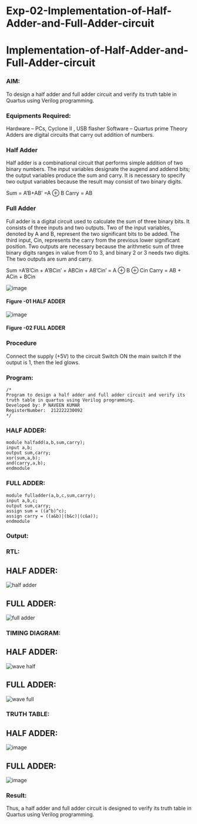 # Exp-02-Implementation-of-Half-Adder-and-Full-Adder-circuit

# Implementation-of-Half-Adder-and-Full-Adder-circuit
### AIM:
To design a half adder and full adder circuit and verify its truth table in Quartus using Verilog programming.

### Equipments Required:
Hardware – PCs, Cyclone II , USB flasher
Software – Quartus prime
Theory
Adders are digital circuits that carry out addition of numbers.

### Half Adder
Half adder is a combinational circuit that performs simple addition of two binary numbers. The input variables designate the augend and addend bits; the output variables produce the sum and carry. It is necessary to specify two output variables because the result may consist of two binary digits.

Sum = A’B+AB’ =A ⊕ B Carry = AB

### Full Adder
Full adder is a digital circuit used to calculate the sum of three binary bits. It consists of three inputs and two outputs. Two of the input variables, denoted by A and B, represent the two significant bits to be added. The third input, Cin, represents the carry from the previous lower significant position. Two outputs are necessary because the arithmetic sum of three binary digits ranges in value from 0 to 3, and binary 2 or 3 needs two digits. The two outputs are sum and carry.

Sum =A’B’Cin + A’BCin’ + ABCin + AB’Cin’ = A ⊕ B ⊕ Cin Carry = AB + ACin + BCin

 ![image](https://user-images.githubusercontent.com/36288975/163552156-a13e5a56-c638-4110-97d9-8896907c8d25.png)

#### Figure -01 HALF ADDER 


![image](https://user-images.githubusercontent.com/36288975/163552057-b3547877-6d07-45b4-b7e0-bcfebfad9e1d.png)

#### Figure -02 FULL ADDER 

### Procedure

Connect the supply (+5V) to the circuit
Switch ON the main switch
If the output is 1, then the led glows.
### Program:
```
/*
Program to design a half adder and full adder circuit and verify its truth table in quartus using Verilog programming.
Developed by: P NAVEEN KUMAR
RegisterNumber:  212222230092
*/
```
### HALF ADDER:
```
module halfadd(a,b,sum,carry);
input a,b;
output sum,carry;
xor(sum,a,b);
and(carry,a,b);
endmodule
```
### FULL ADDER:
```
module fulladder(a,b,c,sum,carry);
input a,b,c;
output sum,carry;
assign sum = ((a^b)^c);
assign carry = ((a&b)|(b&c)|(c&a));
endmodule
```


### Output:
### RTL:
## HALF ADDER:
![half adder](https://user-images.githubusercontent.com/119401470/230388010-5d6be371-cd20-400a-ba11-285f5ad27197.png)
## FULL ADDER:
![full adder](https://user-images.githubusercontent.com/119401470/230388104-e5cb6ad8-37f0-43f9-9ae1-8fd5ff8216dc.png)

### TIMING DIAGRAM:

## HALF ADDER:
![wave half](https://user-images.githubusercontent.com/119401470/230388215-8e10fb12-258e-459b-9355-164b394243cb.png)

## FULL ADDER:
![wave full](https://user-images.githubusercontent.com/119401470/230388329-f663c7d5-8a77-4491-b251-8932dc776396.png)



### TRUTH TABLE:
## HALF ADDER:
![image](https://user-images.githubusercontent.com/119401470/230388438-33f0f6df-4771-4385-af4c-ff693f767941.png)
 ## FULL ADDER:
 ![image](https://user-images.githubusercontent.com/119401470/230388534-0320e5db-bae4-4f78-a78a-2b799742d117.png)


### Result:
Thus, a half adder and full adder circuit is designed to verify its truth table in Quartus using Verilog programming.

